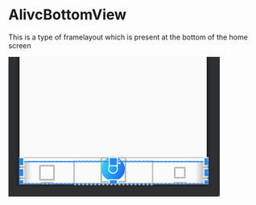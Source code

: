 # AlivcBottomView
This is a type of framelayout which is present at the bottom of the home screen

![bottomNavigation](../../images/bottomsheet.png)

